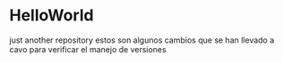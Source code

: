 # HelloWorld
just another repository
estos son algunos cambios que se han llevado a cavo para verificar el manejo de versiones 
